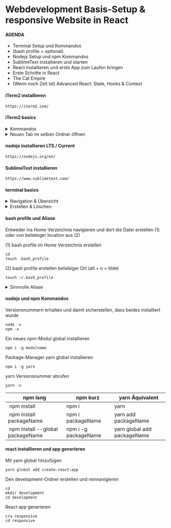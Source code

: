 # Webdevelopment Basis-Setup & responsive Website in React

#### AGENDA

* Terminal Setup und Kommandos
* (bash profile = optional)
* Nodejs Setup und npm Kommandos
* SublimeText installieren und starten
* React installieren und erste App zum Laufen bringen
* Erste Schritte in React
* The Cat Empire
* (Wenn noch Zeit ist) Advanced React: State, Hooks & Context

#### iTerm2 installieren

```
https://iterm2.com/
```

#### iTerm2 basics

<details>
    <summary>Kommandos</summary>

&nbsp;

neuer tab
```
⌘ + d
```

tab schließen
```
⌘ + w
```

tab wechseln
```
⌘  + ← →
```

fenster teilen
```
⌘ + d
```

geteiltes fenster schließen
```
⌘ + w
```

geteiltes fenster wechseln
```
⌘ + alt + ← →
```

autocomplete
```
TAB
```
</details>

<details>
    <summary>Neuen Tab im selben Ordner öffnen</summary>

&nbsp;

* iTerm2 öffnen.
* Preferences öffnen.
* Profiles öffnen.
* General öffnen.
* 'Reuse previous session's directory' auswählen.
</details>

#### nodejs installieren LTS / Current

```
https://nodejs.org/en/
```

#### SublimeText installieren

```
https://www.sublimetext.com/
```

#### terminal basics

<details>
    <summary>Navigation & Übersicht</summary>

&nbsp;

Zum Home Verzeichnis
```
cd
```

Zum letzten Verzeichnis
```
cd -
```

Ordnerinhalt komplett ausgeben
```
ls -la
```

Einen Ordner rauf
```
cd ..
```

In einen Ordner gehen
```
cd verzeichnisname
```
</details>

<details>
    <summary>Erstellen & Löschen</summary>

&nbsp;

Neue Datei anlegen
```
touch dateiname
```

Neuen Ordner anlegen
```
mkdir ordnername
```

Datei löschen
```
rm dateiname
```

Ordner inklusive Inhalte löschen
```
rm -r
```
</details>

#### bash profile und Aliase

Entweder ins Home Verzeichnis navigieren und dort die Datei erstellen (1)
oder von beliebiger location aus (2)

(1) bash profile im Home Verzeichnis erstellen
```
cd
touch .bash_profile
```

(2) bash profile erstellen beliebiger Ort (alt + n = tilde)
```
touch ~/.bash_profile
```

<details>
    <summary>Sinnvolle Aliase</summary>

&nbsp;

```
alias ll='ls -la'
```

```
alias cra='create-react-app'
```

```
alias bashp='subl ~/.bash_profile'
alias bashs='source ~/.bash_profile'
```
</details>

#### nodejs und npm Kommandos

Versionsnummern erhalten und damit sicherstellen, dass beides installiert wurde
```
node -v
npm -v
```

Ein neues npm-Modul global installieren
```
npm i -g modulname
```

Package-Manager yarn global installieren
```
npm i -g yarn
```

yarn Versionsnummer abrufen
```
yarn -v
```

| npm lang | npm kurz | yarn Äquivalent |
|-|-|-|
| npm install | npm i | yarn | 
| npm install packageName | npm i packageName | yarn add packageName | 
| npm install --global packageName | npm i -g packageName | yarn global add packageName | 

#### react installieren und app generieren

Mit yarn global hinzufügen
```
yarn global add create-react-app
```

Den development-Ordner erstellen und reinnavigieren
```
cd
mkdir development
cd development
```

React app generieren
```
cra responsive
cd responsive
```